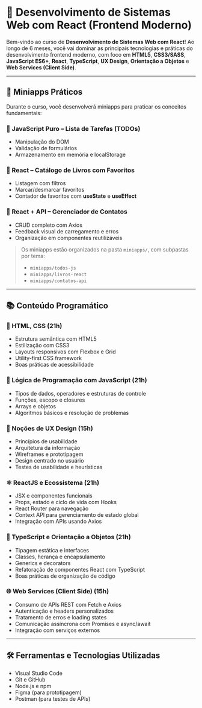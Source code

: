 # 🚀 Desenvolvimento de Sistemas Web com React (Frontend Moderno)

Bem-vindo ao curso de **Desenvolvimento de Sistemas Web com React**! Ao longo de 6 meses, você vai dominar as principais tecnologias e práticas do desenvolvimento frontend moderno, com foco em **HTML5**, **CSS3/SASS**, **JavaScript ES6+**, **React**, **TypeScript**, **UX Design**, **Orientação a Objetos** e **Web Services (Client Side)**.

---

## 🧪 Miniapps Práticos

Durante o curso, você desenvolverá miniapps para praticar os conceitos fundamentais:

### 🔹 JavaScript Puro – Lista de Tarefas (TODOs)

- Manipulação do DOM
- Validação de formulários
- Armazenamento em memória e localStorage

### 🔸 React – Catálogo de Livros com Favoritos

- Listagem com filtros
- Marcar/desmarcar favoritos
- Contador de favoritos com **useState** e **useEffect**

### 🔸 React + API – Gerenciador de Contatos

- CRUD completo com Axios
- Feedback visual de carregamento e erros
- Organização em componentes reutilizáveis

> Os miniapps estão organizados na pasta `miniapps/`, com subpastas por tema:
> - `miniapps/todos-js`
> - `miniapps/livros-react`
> - `miniapps/contatos-api`

---

## 📚 Conteúdo Programático

### 🧱 HTML, CSS (21h)

- Estrutura semântica com HTML5
- Estilização com CSS3
- Layouts responsivos com Flexbox e Grid
- Utility-first CSS framework
- Boas práticas de acessibilidade

### 🧠 Lógica de Programação com JavaScript (21h)

- Tipos de dados, operadores e estruturas de controle
- Funções, escopo e closures
- Arrays e objetos
- Algoritmos básicos e resolução de problemas

### 🎨 Noções de UX Design (15h)

- Princípios de usabilidade
- Arquitetura da informação
- Wireframes e prototipagem
- Design centrado no usuário
- Testes de usabilidade e heurísticas

### ⚛️ ReactJS e Ecossistema (21h)

- JSX e componentes funcionais
- Props, estado e ciclo de vida com Hooks
- React Router para navegação
- Context API para gerenciamento de estado global
- Integração com APIs usando Axios

### 🧩 TypeScript e Orientação a Objetos (21h)

- Tipagem estática e interfaces
- Classes, herança e encapsulamento
- Generics e decorators
- Refatoração de componentes React com TypeScript
- Boas práticas de organização de código

### 🌐 Web Services (Client Side) (15h)

- Consumo de APIs REST com Fetch e Axios
- Autenticação e headers personalizados
- Tratamento de erros e loading states
- Comunicação assíncrona com Promises e async/await
- Integração com serviços externos

---

## 🛠 Ferramentas e Tecnologias Utilizadas

- Visual Studio Code
- Git e GitHub
- Node.js e npm
- Figma (para prototipagem)
- Postman (para testes de APIs)
